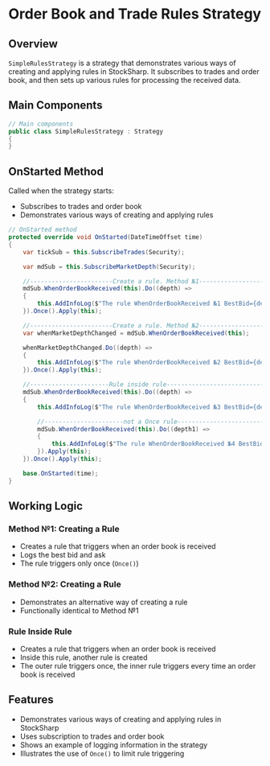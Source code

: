 # Order Book and Trade Rules Strategy

## Overview

`SimpleRulesStrategy` is a strategy that demonstrates various ways of creating and applying rules in StockSharp. It subscribes to trades and order book, and then sets up various rules for processing the received data.

## Main Components

```cs
// Main components
public class SimpleRulesStrategy : Strategy
{
}
```

## OnStarted Method

Called when the strategy starts:

- Subscribes to trades and order book
- Demonstrates various ways of creating and applying rules

```cs
// OnStarted method
protected override void OnStarted(DateTimeOffset time)
{
    var tickSub = this.SubscribeTrades(Security);

    var mdSub = this.SubscribeMarketDepth(Security);

    //-----------------------Create a rule. Method №1-----------------------------------
    mdSub.WhenOrderBookReceived(this).Do((depth) =>
    {
        this.AddInfoLog($"The rule WhenOrderBookReceived №1 BestBid={depth.GetBestBid()}, BestAsk={depth.GetBestAsk()}");
    }).Once().Apply(this);

    //-----------------------Create a rule. Method №2-----------------------------------
    var whenMarketDepthChanged = mdSub.WhenOrderBookReceived(this);

    whenMarketDepthChanged.Do((depth) =>
    {
        this.AddInfoLog($"The rule WhenOrderBookReceived №2 BestBid={depth.GetBestBid()}, BestAsk={depth.GetBestAsk()}");
    }).Once().Apply(this);

    //----------------------Rule inside rule-----------------------------------
    mdSub.WhenOrderBookReceived(this).Do((depth) =>
    {
        this.AddInfoLog($"The rule WhenOrderBookReceived №3 BestBid={depth.GetBestBid()}, BestAsk={depth.GetBestAsk()}");

        //----------------------not a Once rule-----------------------------------
        mdSub.WhenOrderBookReceived(this).Do((depth1) =>
        {
            this.AddInfoLog($"The rule WhenOrderBookReceived №4 BestBid={depth1.GetBestBid()}, BestAsk={depth1.GetBestAsk()}");
        }).Apply(this);
    }).Once().Apply(this);

    base.OnStarted(time);
}
```

## Working Logic

### Method №1: Creating a Rule

- Creates a rule that triggers when an order book is received
- Logs the best bid and ask
- The rule triggers only once (`Once()`)

### Method №2: Creating a Rule

- Demonstrates an alternative way of creating a rule
- Functionally identical to Method №1

### Rule Inside Rule

- Creates a rule that triggers when an order book is received
- Inside this rule, another rule is created
- The outer rule triggers once, the inner rule triggers every time an order book is received

## Features

- Demonstrates various ways of creating and applying rules in StockSharp
- Uses subscription to trades and order book
- Shows an example of logging information in the strategy
- Illustrates the use of `Once()` to limit rule triggering